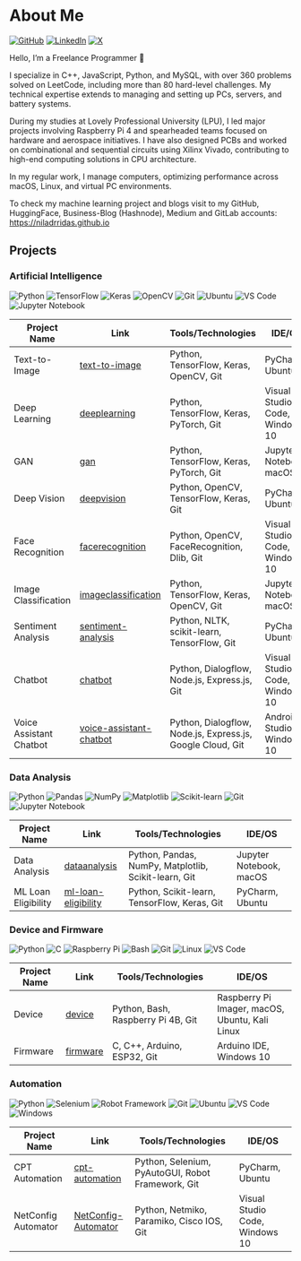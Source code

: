 # About Me

[![GitHub](https://img.shields.io/badge/GitHub-%40niladrridas-239a3b.svg)](https://github.com/niladrridas)
[![LinkedIn](https://img.shields.io/badge/Linked-in-0c66c3.svg)](https://www.linkedin.com/in/niladrridas/)
[![X](https://img.shields.io/badge/X-%40ashtom-222222.svg)](https://x.com/niladrridas)

Hello, I’m a Freelance Programmer 👋

I specialize in C++, JavaScript, Python, and MySQL, with over 360 problems solved on LeetCode, including more than 80 hard-level challenges. My technical expertise extends to managing and setting up PCs, servers, and battery systems.

During my studies at Lovely Professional University (LPU), I led major projects involving Raspberry Pi 4 and spearheaded teams focused on hardware and aerospace initiatives. I have also designed PCBs and worked on combinational and sequential circuits using Xilinx Vivado, contributing to high-end computing solutions in CPU architecture.

In my regular work, I manage computers, optimizing performance across macOS, Linux, and virtual PC environments.

To check my machine learning project and blogs visit to my GitHub, HuggingFace, Business-Blog (Hashnode), Medium and GitLab accounts: https://niladrridas.github.io


## Projects

### Artificial Intelligence

![Python](https://img.shields.io/badge/-Python-blue?logo=python&logoColor=white)
![TensorFlow](https://img.shields.io/badge/-TensorFlow-orange?logo=tensorflow&logoColor=white)
![Keras](https://img.shields.io/badge/-Keras-red?logo=keras&logoColor=white)
![OpenCV](https://img.shields.io/badge/-OpenCV-green?logo=opencv&logoColor=white)
![Git](https://img.shields.io/badge/-Git-lightgrey?logo=git&logoColor=white)
![Ubuntu](https://img.shields.io/badge/-Ubuntu-orange?logo=ubuntu&logoColor=white)
![VS Code](https://img.shields.io/badge/-VS%20Code-blue?logo=visual-studio-code&logoColor=white)
![Jupyter Notebook](https://img.shields.io/badge/-Jupyter-orange?logo=jupyter&logoColor=white)

| Project Name         | Link                                                      | Tools/Technologies                           | IDE/OS                |
|----------------------|------------------------------------------------------------|----------------------------------------------|-----------------------|
| Text-to-Image        | [text-to-image](https://github.com/niladrridas/text-to-image) | Python, TensorFlow, Keras, OpenCV, Git        | PyCharm, Ubuntu       |
| Deep Learning        | [deeplearning](https://github.com/niladrridas/deeplearning) | Python, TensorFlow, Keras, PyTorch, Git       | Visual Studio Code, Windows 10 |
| GAN                  | [gan](https://github.com/niladrridas/gan)                   | Python, TensorFlow, Keras, PyTorch, Git       | Jupyter Notebook, macOS |
| Deep Vision          | [deepvision](https://github.com/niladrridas/deepvision)     | Python, OpenCV, TensorFlow, Keras, Git        | PyCharm, Ubuntu       |
| Face Recognition     | [facerecognition](https://github.com/niladrridas/facerecognition) | Python, OpenCV, FaceRecognition, Dlib, Git   | Visual Studio Code, Windows 10 |
| Image Classification | [imageclassification](https://github.com/niladrridas/imageclassification) | Python, TensorFlow, Keras, OpenCV, Git        | Jupyter Notebook, macOS |
| Sentiment Analysis   | [sentiment-analysis](https://github.com/niladrridas/sentiment-analysis) | Python, NLTK, scikit-learn, TensorFlow, Git  | PyCharm, Ubuntu       |
| Chatbot              | [chatbot](https://github.com/niladrridas/chatbot)           | Python, Dialogflow, Node.js, Express.js, Git  | Visual Studio Code, Windows 10 |
| Voice Assistant Chatbot | [voice-assistant-chatbot](https://github.com/niladrridas/voice-assistant-chatbot) | Python, Dialogflow, Node.js, Express.js, Google Cloud, Git | Android Studio, Windows 10 |

### Data Analysis

![Python](https://img.shields.io/badge/-Python-blue?logo=python&logoColor=white)
![Pandas](https://img.shields.io/badge/-Pandas-blue?logo=pandas&logoColor=white)
![NumPy](https://img.shields.io/badge/-NumPy-yellow?logo=numpy&logoColor=white)
![Matplotlib](https://img.shields.io/badge/-Matplotlib-blue?logo=matplotlib&logoColor=white)
![Scikit-learn](https://img.shields.io/badge/-Scikit--learn-blue?logo=scikit-learn&logoColor=white)
![Git](https://img.shields.io/badge/-Git-lightgrey?logo=git&logoColor=white)
![Jupyter Notebook](https://img.shields.io/badge/-Jupyter-orange?logo=jupyter&logoColor=white)

| Project Name        | Link                                                        | Tools/Technologies                           | IDE/OS                |
|---------------------|--------------------------------------------------------------|----------------------------------------------|-----------------------|
| Data Analysis       | [dataanalysis](https://github.com/niladrridas/dataanalysis)   | Python, Pandas, NumPy, Matplotlib, Scikit-learn, Git | Jupyter Notebook, macOS |
| ML Loan Eligibility | [ml-loan-eligibility](https://github.com/niladrridas/ml-loan-eligibility) | Python, Scikit-learn, TensorFlow, Keras, Git | PyCharm, Ubuntu       |

### Device and Firmware

![Python](https://img.shields.io/badge/-Python-blue?logo=python&logoColor=white)
![C](https://img.shields.io/badge/-C-blue?logo=c&logoColor=white)
![Raspberry Pi](https://img.shields.io/badge/-Raspberry%20Pi-red?logo=raspberry-pi&logoColor=white)
![Bash](https://img.shields.io/badge/-Bash-green?logo=gnu-bash&logoColor=white)
![Git](https://img.shields.io/badge/-Git-lightgrey?logo=git&logoColor=white)
![Linux](https://img.shields.io/badge/-Linux-black?logo=linux&logoColor=white)
![VS Code](https://img.shields.io/badge/-VS%20Code-blue?logo=visual-studio-code&logoColor=white)

| Project Name | Link                                                    | Tools/Technologies                           | IDE/OS                     |
|--------------|----------------------------------------------------------|----------------------------------------------|----------------------------|
| Device       | [device](https://github.com/niladrridas/device)           | Python, Bash, Raspberry Pi 4B, Git            | Raspberry Pi Imager, macOS, Ubuntu, Kali Linux |
| Firmware     | [firmware](https://github.com/niladrridas/firmware)       | C, C++, Arduino, ESP32, Git                   | Arduino IDE, Windows 10    |

### Automation

![Python](https://img.shields.io/badge/-Python-blue?logo=python&logoColor=white)
![Selenium](https://img.shields.io/badge/-Selenium-green?logo=selenium&logoColor=white)
![Robot Framework](https://img.shields.io/badge/-Robot%20Framework-blue?logo=robot-framework&logoColor=white)
![Git](https://img.shields.io/badge/-Git-lightgrey?logo=git&logoColor=white)
![Ubuntu](https://img.shields.io/badge/-Ubuntu-orange?logo=ubuntu&logoColor=white)
![VS Code](https://img.shields.io/badge/-VS%20Code-blue?logo=visual-studio-code&logoColor=white)
![Windows](https://img.shields.io/badge/-Windows-blue?logo=windows&logoColor=white)

| Project Name     | Link                                                        | Tools/Technologies                           | IDE/OS                |
|------------------|--------------------------------------------------------------|----------------------------------------------|-----------------------|
| CPT Automation   | [cpt-automation](https://github.com/niladrridas/cpt-automation) | Python, Selenium, PyAutoGUI, Robot Framework, Git | PyCharm, Ubuntu       |
| NetConfig Automator | [NetConfig-Automator](https://github.com/niladrridas/NetConfig-Automator) | Python, Netmiko, Paramiko, Cisco IOS, Git     | Visual Studio Code, Windows 10 |
